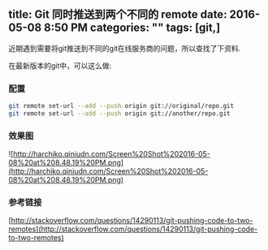 title: Git 同时推送到两个不同的 remote
date: 2016-05-08 8:50 PM
categories: ""
tags: [git,]
---

近期遇到需要将git推送到不同的git在线服务商的问题，所以查找了下资料.

<!--more-->

在最新版本的git中，可以这么做:

### 配置
```bash
git remote set-url --add --push origin git://original/repo.git
git remote set-url --add --push origin git://another/repo.git
```

### 效果图

![http://harchiko.qiniudn.com/Screen%20Shot%202016-05-08%20at%208.48.19%20PM.png](http://harchiko.qiniudn.com/Screen%20Shot%202016-05-08%20at%208.48.19%20PM.png)

### 参考链接

[http://stackoverflow.com/questions/14290113/git-pushing-code-to-two-remotes](http://stackoverflow.com/questions/14290113/git-pushing-code-to-two-remotes)